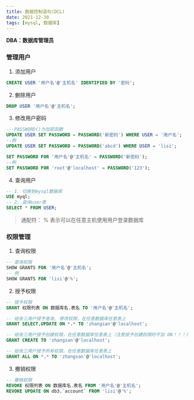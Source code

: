 ```yaml
---
title: 数据控制语句(DCL)
date: 2021-12-30
tags: [mysql, 数据库]
---
```


**DBA：数据库管理员**

### 管理用户

1. 添加用户

```sql
CREATE USER '用户名'@'主机名' IDENTIFIED BY '密码';
```

2. 删除用户

```sql
DROP USER '用户名'@'主机名';
```

3. 修改用户密码

```sql
---PASSWORD()为加密函数
UPDATE USER SET PASSWORD = PASSWORD('新密码') WHERE USER = '用户名';
--例
UPDATE USER SET PASSWORD = PASSWORD('abcd') WHERE USER = 'lisi';

SET PASSWORD FOR '用户名'@'主机名' = PASSWORD('新密码');
--例
SET PASSWORD FOR 'root'@'localhost' = PASSWORD('123');
```

4. 查询用户

```sql
-- 1. 切换到mysql数据库
USE myql;
-- 2. 查询user表
SELECT * FROM USER;
```
> 通配符： % 表示可以在任意主机使用用户登录数据库


### 权限管理

1. 查询权限

```sql
-- 查询权限
SHOW GRANTS FOR '用户名'@'主机名';
-- 例
SHOW GRANTS FOR 'lisi'@'%';
```
2. 授予权限

```sql
-- 授予权限
GRANT 权限列表 ON 数据库名.表名 TO '用户名'@'主机名';

-- 给张三用户授予查询, 修改权限，在任意数据库任意表上
GRANT SELECT,UPDATE ON *.* TO 'zhangsan'@'localhost';

-- 给张三用户授予创建权限，在任意数据库任意表上（注意授予创建权限时不加 ON！！！）
GRANT CREATE TO 'zhangsan'@'localhost';

-- 给张三用户授予所有权限，在任意数据库任意表上
GRANT ALL ON *.* TO 'zhangsan'@'localhost';
```
3. 撤销权限

```sql
-- 撤销权限
REVOKE 权限列表 ON 数据库名.表名 FROM '用户名'@'主机名';
REVOKE UPDATE ON db3.`account` FROM 'lisi'@'%';
```